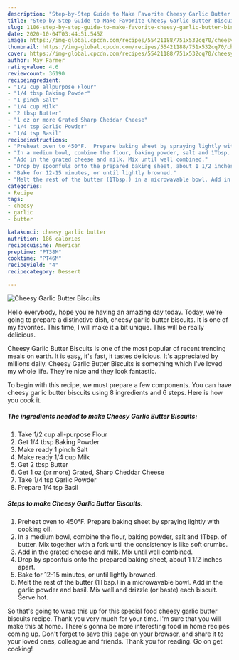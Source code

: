 ```yaml
---
description: "Step-by-Step Guide to Make Favorite Cheesy Garlic Butter Biscuits"
title: "Step-by-Step Guide to Make Favorite Cheesy Garlic Butter Biscuits"
slug: 1106-step-by-step-guide-to-make-favorite-cheesy-garlic-butter-biscuits
date: 2020-10-04T03:44:51.545Z
image: https://img-global.cpcdn.com/recipes/55421188/751x532cq70/cheesy-garlic-butter-biscuits-recipe-main-photo.jpg
thumbnail: https://img-global.cpcdn.com/recipes/55421188/751x532cq70/cheesy-garlic-butter-biscuits-recipe-main-photo.jpg
cover: https://img-global.cpcdn.com/recipes/55421188/751x532cq70/cheesy-garlic-butter-biscuits-recipe-main-photo.jpg
author: May Farmer
ratingvalue: 4.6
reviewcount: 36190
recipeingredient:
- "1/2 cup allpurpose Flour"
- "1/4 tbsp Baking Powder"
- "1 pinch Salt"
- "1/4 cup Milk"
- "2 tbsp Butter"
- "1 oz or more Grated Sharp Cheddar Cheese"
- "1/4 tsp Garlic Powder"
- "1/4 tsp Basil"
recipeinstructions:
- "Preheat oven to 450°F.  Prepare baking sheet by spraying lightly with cooking oil."
- "In a medium bowl, combine the flour, baking powder, salt and 1Tbsp. of butter. Mix together with a fork until the consistency is like soft crumbs."
- "Add in the grated cheese and milk. Mix until well combined."
- "Drop by spoonfuls onto the prepared baking sheet, about 1 1/2 inches apart."
- "Bake for 12-15 minutes, or until lightly browned."
- "Melt the rest of the butter (1Tbsp.) in a microwavable bowl. Add in the garlic powder and basil. Mix well and drizzle (or baste) each biscuit. Serve hot."
categories:
- Recipe
tags:
- cheesy
- garlic
- butter

katakunci: cheesy garlic butter 
nutrition: 186 calories
recipecuisine: American
preptime: "PT38M"
cooktime: "PT46M"
recipeyield: "4"
recipecategory: Dessert

---
```



![Cheesy Garlic Butter Biscuits](https://img-global.cpcdn.com/recipes/55421188/751x532cq70/cheesy-garlic-butter-biscuits-recipe-main-photo.jpg)

Hello everybody, hope you're having an amazing day today. Today, we're going to prepare a distinctive dish, cheesy garlic butter biscuits. It is one of my favorites. This time, I will make it a bit unique. This will be really delicious.

Cheesy Garlic Butter Biscuits is one of the most popular of recent trending meals on earth. It is easy, it's fast, it tastes delicious. It's appreciated by millions daily. Cheesy Garlic Butter Biscuits is something which I've loved my whole life. They're nice and they look fantastic.




To begin with this recipe, we must prepare a few components. You can have cheesy garlic butter biscuits using 8 ingredients and 6 steps. Here is how you cook it.

<!--inarticleads1-->

##### The ingredients needed to make Cheesy Garlic Butter Biscuits:

1. Take 1/2 cup all-purpose Flour
1. Get 1/4 tbsp Baking Powder
1. Make ready 1 pinch Salt
1. Make ready 1/4 cup Milk
1. Get 2 tbsp Butter
1. Get 1 oz (or more) Grated, Sharp Cheddar Cheese
1. Take 1/4 tsp Garlic Powder
1. Prepare 1/4 tsp Basil




<!--inarticleads2-->

##### Steps to make Cheesy Garlic Butter Biscuits:

1. Preheat oven to 450°F.  Prepare baking sheet by spraying lightly with cooking oil.
1. In a medium bowl, combine the flour, baking powder, salt and 1Tbsp. of butter. Mix together with a fork until the consistency is like soft crumbs.
1. Add in the grated cheese and milk. Mix until well combined.
1. Drop by spoonfuls onto the prepared baking sheet, about 1 1/2 inches apart.
1. Bake for 12-15 minutes, or until lightly browned.
1. Melt the rest of the butter (1Tbsp.) in a microwavable bowl. Add in the garlic powder and basil. Mix well and drizzle (or baste) each biscuit. Serve hot.




So that's going to wrap this up for this special food cheesy garlic butter biscuits recipe. Thank you very much for your time. I'm sure that you will make this at home. There's gonna be more interesting food in home recipes coming up. Don't forget to save this page on your browser, and share it to your loved ones, colleague and friends. Thank you for reading. Go on get cooking!
